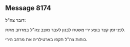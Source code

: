 ## Message 8174

דובר צה"ל:

לפני זמן קצר בוצע ירי משטח לבנון לעבר מוצב צה"ל במרחב מתת. 

כוחות צה"ל תקפו בארטילריה את מרחב הירי.

